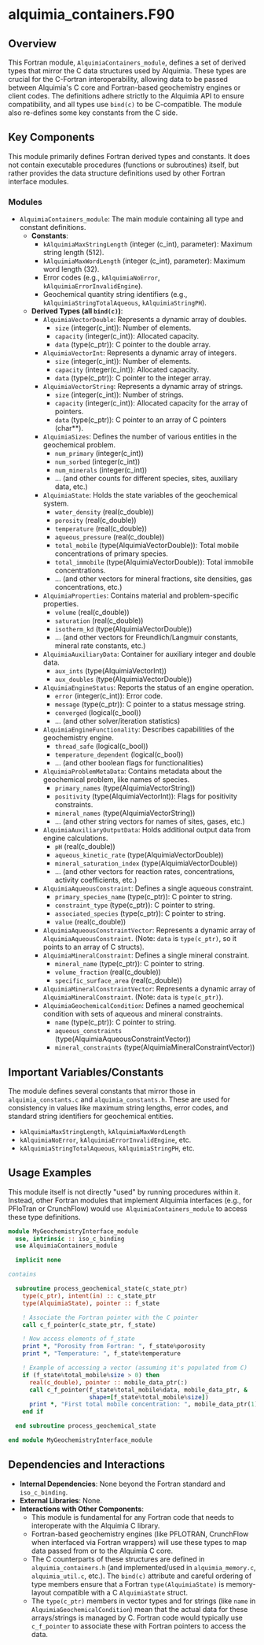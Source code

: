 # alquimia_containers.F90

## Overview

This Fortran module, `AlquimiaContainers_module`, defines a set of derived types that mirror the C data structures used by Alquimia. These types are crucial for the C-Fortran interoperability, allowing data to be passed between Alquimia's C core and Fortran-based geochemistry engines or client codes. The definitions adhere strictly to the Alquimia API to ensure compatibility, and all types use `bind(c)` to be C-compatible. The module also re-defines some key constants from the C side.

## Key Components

This module primarily defines Fortran derived types and constants. It does not contain executable procedures (functions or subroutines) itself, but rather provides the data structure definitions used by other Fortran interface modules.

### Modules

*   `AlquimiaContainers_module`: The main module containing all type and constant definitions.
    *   **Constants**:
        *   `kAlquimiaMaxStringLength` (integer (c_int), parameter): Maximum string length (512).
        *   `kAlquimiaMaxWordLength` (integer (c_int), parameter): Maximum word length (32).
        *   Error codes (e.g., `kAlquimiaNoError`, `kAlquimiaErrorInvalidEngine`).
        *   Geochemical quantity string identifiers (e.g., `kAlquimiaStringTotalAqueous`, `kAlquimiaStringPH`).
    *   **Derived Types (all `bind(c)`)**:
        *   `AlquimiaVectorDouble`: Represents a dynamic array of doubles.
            *   `size` (integer(c_int)): Number of elements.
            *   `capacity` (integer(c_int)): Allocated capacity.
            *   `data` (type(c_ptr)): C pointer to the double array.
        *   `AlquimiaVectorInt`: Represents a dynamic array of integers.
            *   `size` (integer(c_int)): Number of elements.
            *   `capacity` (integer(c_int)): Allocated capacity.
            *   `data` (type(c_ptr)): C pointer to the integer array.
        *   `AlquimiaVectorString`: Represents a dynamic array of strings.
            *   `size` (integer(c_int)): Number of strings.
            *   `capacity` (integer(c_int)): Allocated capacity for the array of pointers.
            *   `data` (type(c_ptr)): C pointer to an array of C pointers (char**).
        *   `AlquimiaSizes`: Defines the number of various entities in the geochemical problem.
            *   `num_primary` (integer(c_int))
            *   `num_sorbed` (integer(c_int))
            *   `num_minerals` (integer(c_int))
            *   ... (and other counts for different species, sites, auxiliary data, etc.)
        *   `AlquimiaState`: Holds the state variables of the geochemical system.
            *   `water_density` (real(c_double))
            *   `porosity` (real(c_double))
            *   `temperature` (real(c_double))
            *   `aqueous_pressure` (real(c_double))
            *   `total_mobile` (type(AlquimiaVectorDouble)): Total mobile concentrations of primary species.
            *   `total_immobile` (type(AlquimiaVectorDouble)): Total immobile concentrations.
            *   ... (and other vectors for mineral fractions, site densities, gas concentrations, etc.)
        *   `AlquimiaProperties`: Contains material and problem-specific properties.
            *   `volume` (real(c_double))
            *   `saturation` (real(c_double))
            *   `isotherm_kd` (type(AlquimiaVectorDouble))
            *   ... (and other vectors for Freundlich/Langmuir constants, mineral rate constants, etc.)
        *   `AlquimiaAuxiliaryData`: Container for auxiliary integer and double data.
            *   `aux_ints` (type(AlquimiaVectorInt))
            *   `aux_doubles` (type(AlquimiaVectorDouble))
        *   `AlquimiaEngineStatus`: Reports the status of an engine operation.
            *   `error` (integer(c_int)): Error code.
            *   `message` (type(c_ptr)): C pointer to a status message string.
            *   `converged` (logical(c_bool))
            *   ... (and other solver/iteration statistics)
        *   `AlquimiaEngineFunctionality`: Describes capabilities of the geochemistry engine.
            *   `thread_safe` (logical(c_bool))
            *   `temperature_dependent` (logical(c_bool))
            *   ... (and other boolean flags for functionalities)
        *   `AlquimiaProblemMetaData`: Contains metadata about the geochemical problem, like names of species.
            *   `primary_names` (type(AlquimiaVectorString))
            *   `positivity` (type(AlquimiaVectorInt)): Flags for positivity constraints.
            *   `mineral_names` (type(AlquimiaVectorString))
            *   ... (and other string vectors for names of sites, gases, etc.)
        *   `AlquimiaAuxiliaryOutputData`: Holds additional output data from engine calculations.
            *   `pH` (real(c_double))
            *   `aqueous_kinetic_rate` (type(AlquimiaVectorDouble))
            *   `mineral_saturation_index` (type(AlquimiaVectorDouble))
            *   ... (and other vectors for reaction rates, concentrations, activity coefficients, etc.)
        *   `AlquimiaAqueousConstraint`: Defines a single aqueous constraint.
            *   `primary_species_name` (type(c_ptr)): C pointer to string.
            *   `constraint_type` (type(c_ptr)): C pointer to string.
            *   `associated_species` (type(c_ptr)): C pointer to string.
            *   `value` (real(c_double))
        *   `AlquimiaAqueousConstraintVector`: Represents a dynamic array of `AlquimiaAqueousConstraint`. (Note: `data` is `type(c_ptr)`, so it points to an array of C structs).
        *   `AlquimiaMineralConstraint`: Defines a single mineral constraint.
            *   `mineral_name` (type(c_ptr)): C pointer to string.
            *   `volume_fraction` (real(c_double))
            *   `specific_surface_area` (real(c_double))
        *   `AlquimiaMineralConstraintVector`: Represents a dynamic array of `AlquimiaMineralConstraint`. (Note: `data` is `type(c_ptr)`).
        *   `AlquimiaGeochemicalCondition`: Defines a named geochemical condition with sets of aqueous and mineral constraints.
            *   `name` (type(c_ptr)): C pointer to string.
            *   `aqueous_constraints` (type(AlquimiaAqueousConstraintVector))
            *   `mineral_constraints` (type(AlquimiaMineralConstraintVector))

## Important Variables/Constants

The module defines several constants that mirror those in `alquimia_constants.c` and `alquimia_constants.h`. These are used for consistency in values like maximum string lengths, error codes, and standard string identifiers for geochemical entities.

*   `kAlquimiaMaxStringLength`, `kAlquimiaMaxWordLength`
*   `kAlquimiaNoError`, `kAlquimiaErrorInvalidEngine`, etc.
*   `kAlquimiaStringTotalAqueous`, `kAlquimiaStringPH`, etc.

## Usage Examples

This module itself is not directly "used" by running procedures within it. Instead, other Fortran modules that implement Alquimia interfaces (e.g., for PFloTran or CrunchFlow) would `use AlquimiaContainers_module` to access these type definitions.

```fortran
module MyGeochemistryInterface_module
  use, intrinsic :: iso_c_binding
  use AlquimiaContainers_module

  implicit none

contains

  subroutine process_geochemical_state(c_state_ptr)
    type(c_ptr), intent(in) :: c_state_ptr
    type(AlquimiaState), pointer :: f_state

    ! Associate the Fortran pointer with the C pointer
    call c_f_pointer(c_state_ptr, f_state)

    ! Now access elements of f_state
    print *, "Porosity from Fortran: ", f_state%porosity
    print *, "Temperature: ", f_state%temperature

    ! Example of accessing a vector (assuming it's populated from C)
    if (f_state%total_mobile%size > 0) then
      real(c_double), pointer :: mobile_data_ptr(:)
      call c_f_pointer(f_state%total_mobile%data, mobile_data_ptr, &
                       shape=[f_state%total_mobile%size])
      print *, "First total mobile concentration: ", mobile_data_ptr(1)
    end if

  end subroutine process_geochemical_state

end module MyGeochemistryInterface_module
```

## Dependencies and Interactions

*   **Internal Dependencies**: None beyond the Fortran standard and `iso_c_binding`.
*   **External Libraries**: None.
*   **Interactions with Other Components**:
    *   This module is fundamental for any Fortran code that needs to interoperate with the Alquimia C library.
    *   Fortran-based geochemistry engines (like PFLOTRAN, CrunchFlow when interfaced via Fortran wrappers) will use these types to map data passed from or to the Alquimia C core.
    *   The C counterparts of these structures are defined in `alquimia_containers.h` (and implemented/used in `alquimia_memory.c`, `alquimia_util.c`, etc.). The `bind(c)` attribute and careful ordering of type members ensure that a Fortran `type(AlquimiaState)` is memory-layout compatible with a C `AlquimiaState` struct.
    *   The `type(c_ptr)` members in vector types and for strings (like `name` in `AlquimiaGeochemicalCondition`) mean that the actual data for these arrays/strings is managed by C. Fortran code would typically use `c_f_pointer` to associate these with Fortran pointers to access the data.
```
